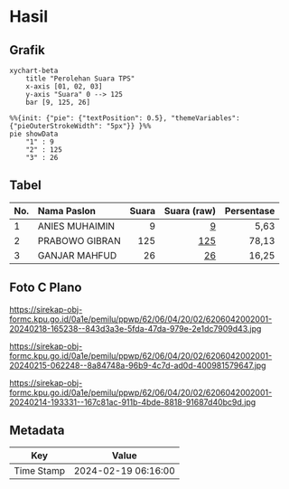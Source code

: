 # Hasil

## Grafik

```mermaid
xychart-beta
    title "Perolehan Suara TPS"
    x-axis [01, 02, 03]
    y-axis "Suara" 0 --> 125
    bar [9, 125, 26]
```

```mermaid
%%{init: {"pie": {"textPosition": 0.5}, "themeVariables": {"pieOuterStrokeWidth": "5px"}} }%%
pie showData
    "1" : 9
    "2" : 125
    "3" : 26
```

## Tabel

| No. | Nama Paslon    | Suara | Suara (raw) | Persentase |
|:--- |:-------------- | -----:| -----------:| ----------:|
| 1   | ANIES MUHAIMIN | 9     | [9][p-1]    | 5,63       |
| 2   | PRABOWO GIBRAN | 125   | [125][p-2]  | 78,13      |
| 3   | GANJAR MAHFUD  | 26    | [26][p-3]   | 16,25      |


[p-1]: https://github.com/gigit-pemilu/pemilu-2024-62-kalimantan-tengah/blob/main/pilpres/hitung-suara/sub/62-kalimantan-tengah/sub/06-katingan/sub/04-pulau-malan/sub/2002-tewang-darayu/sub/001-tps/sub/paslon-1.txt
[p-2]: https://github.com/gigit-pemilu/pemilu-2024-62-kalimantan-tengah/blob/main/pilpres/hitung-suara/sub/62-kalimantan-tengah/sub/06-katingan/sub/04-pulau-malan/sub/2002-tewang-darayu/sub/001-tps/sub/paslon-2.txt
[p-3]: https://github.com/gigit-pemilu/pemilu-2024-62-kalimantan-tengah/blob/main/pilpres/hitung-suara/sub/62-kalimantan-tengah/sub/06-katingan/sub/04-pulau-malan/sub/2002-tewang-darayu/sub/001-tps/sub/paslon-3.txt

## Foto C Plano

https://sirekap-obj-formc.kpu.go.id/0a1e/pemilu/ppwp/62/06/04/20/02/6206042002001-20240218-165238--843d3a3e-5fda-47da-979e-2e1dc7909d43.jpg

https://sirekap-obj-formc.kpu.go.id/0a1e/pemilu/ppwp/62/06/04/20/02/6206042002001-20240215-062248--8a84748a-96b9-4c7d-ad0d-400981579647.jpg

https://sirekap-obj-formc.kpu.go.id/0a1e/pemilu/ppwp/62/06/04/20/02/6206042002001-20240214-193331--167c81ac-911b-4bde-8818-91687d40bc9d.jpg


## Metadata

| Key        | Value               |
| ---------- | ------------------- |
| Time Stamp | 2024-02-19 06:16:00 |



